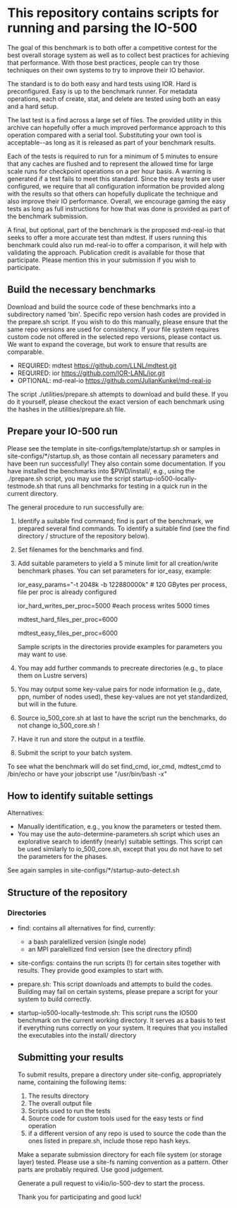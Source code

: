 # This repository contains scripts for running and parsing the IO-500

The goal of this benchmark is to both offer a competitive contest for the best overall storage system as well as to collect best practices for achieving that performance. With those best practices, people can try those techniques on their own systems to try to improve their IO behavior.

The standard is to do both easy and hard tests using IOR. Hard is preconfigured. Easy is up to the benchmark runner. For metadata operations, each of create, stat, and delete are tested using both an easy and a hard setup.

The last test is a find across a large set of files. The provided utility in this archive can hopefully offer a much improved performance approach to this operation compared with a serial tool. Substituting your own tool is acceptable--as long as it is released as part of your benchmark results.

Each of the tests is required to run for a minimum of 5 minutes to ensure that any caches are flushed and to represent the allowed time for large scale runs for checkpoint operations on a per hour basis. A warning is generated if a test fails to meet this standard. Since the easy tests are user configured, we require that all configuration information be provided along with the results so that others can hopefully duplicate the technique and also improve their IO performance. Overall, we encourage gaming the easy tests as long as full instructions for how that was done is provided as part of the benchmark submission.

A final, but optional, part of the benchmark is the proposed md-real-io that seeks to offer a more accurate test than mdtest. If users running this benchmark could also run md-real-io to offer a comparison, it will help with validating the approach. Publication credit is available for those that participate. Please mention this in your submission if you wish to participate.

## Build the necessary benchmarks

Download and build the source code of these benchmarks into a subdirectory named 'bin'. Specific repo version hash codes are provided in the prepare.sh script. If you wish to do this manually, please ensure that the same repo versions are used for consistency. If your file system requires custom code not offered in the selected repo versions, please contact us. We want to expand the coverage, but work to ensure that results are comparable.

* REQUIRED: mdtest https://github.com/LLNL/mdtest.git 
* REQUIRED: ior https://github.com/IOR-LANL/ior.git 
* OPTIONAL: md-real-io https://github.com/JulianKunkel/md-real-io 

The script ./utilities/prepare.sh attempts to download and build these. 
If you do it yourself, please checkout the exact version of each benchmark using the hashes in the utilities/prepare.sh file.

## Prepare your IO-500 run

Please see the template in site-configs/template/startup.sh or samples in site-configs/*/startup.sh, as those contain all necessary parameters and have been run successfully!
They also contain some documentation.
If you have installed the benchmarks into $PWD/install/, e.g., using the ./prepare.sh script, 
you may use the script startup-io500-locally-testmode.sh that runs all benchmarks for testing in a quick run
in the current directory.

The general procedure to run successfully are:

1. Identify a suitable find command; find is part of the benchmark, we prepared several find commands.
   To identify a suitable find (see the find directory / structure of the repository below).
1. Set filenames for the benchmarks and find.
2. Add suitable parameters to yield a 5 minute limit for all creation/write benchmark phases.
   You can set parameters for ior_easy, example:
   
   ior_easy_params="-t 2048k -b 122880000k" # 120 GBytes per process, file per proc is already configured
   
   ior_hard_writes_per_proc=5000   #each process writes 5000 times
   
   mdtest_hard_files_per_proc=6000
   
   mdtest_easy_files_per_proc=6000

   Sample scripts in the directories provide examples for parameters you may want to use.
   
3. You may add further commands to precreate directories (e.g., to place them on Lustre servers)
4. You may output some key-value pairs for node information (e.g., date, ppn, number of nodes used), these key-values are not yet standardized, but will in the future.
5. Source io_500_core.sh at last to have the script run the benchmarks, do not change io_500_core.sh !
6. Have it run and store the output in a textfile.
7. Submit the script to your batch system.

To see what the benchmark will do set find_cmd, ior_cmd, mdtest_cmd to /bin/echo or have your jobscript use "/usr/bin/bash -x"

## How to identify suitable settings

Alternatives:
* Manually identification, e.g., you know the parameters or tested them.
* You may use the auto-determine-parameters.sh script which uses an explorative search to identify (nearly) suitable settings.
  This script can be used similarly to io_500_core.sh, except that you do not have to set the parameters for the phases.

See again samples in site-configs/*/startup-auto-detect.sh

## Structure of the repository

### Directories

* find: contains all alternatives for find, currently:
   * a bash paralellized version (single node)
   * an MPI paralellized find version (see the directory pfind)
* site-configs: contains the run scripts (!) for certain sites together with results.
  They provide good examples to start with.
* prepare.sh: This script downloads and attempts to build the codes. 
  Building may fail on certain systems, please prepare a script for your system to build correctly.
* startup-io500-locally-testmode.sh: This script runs the IO500 benchmark on the current working directory.
  It serves as a basis to test if everything runs correctly on your system.
  It requires that you installed the executables into the install/ directory
  
  ## Submitting your results
  To submit results, prepare a directory under site-config, appropriately name, containing the following items:
  1. The results directory
  2. The overall output file
  3. Scripts used to run the tests
  4. Source code for custom tools used for the easy tests or find operation
  5. if a different version of any repo is used to source the code than the ones listed in prepare.sh, include those repo hash keys.
  
  Make a separate submission directory for each file system (or storage layer) tested. Please use a site-fs naming convention as a pattern. Other parts are probably required. Use good judgement.
  
  Generate a pull request to vi4io/io-500-dev to start the process.
  
  Thank you for participating and good luck!
  
